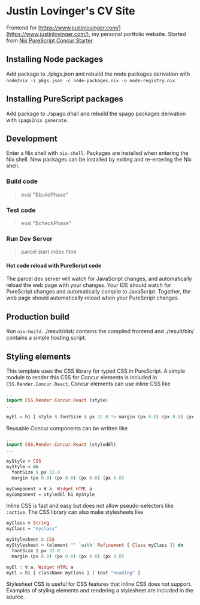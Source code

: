 # Justin Lovinger's CV Site

Frontend for [https://www.justinlovinger.com/](https://www.justinlovinger.com/),
my personal portfolio website.
Started from
[Nix PureScript Concur Starter](https://github.com/JustinLovinger/nix-purescript-concur-frontend-starter).

## Installing Node packages

Add package to
./pkgs.json
and rebuild the node packages derivation with
`node2nix -i pkgs.json -c node-packages.nix -o node-registry.nix`.

## Installing PureScript packages

Add package to
./spago.dhall
and rebuild the spago packages derivation with
`spago2nix generate`.

## Development

Enter a Nix shell with `nix-shell`.
Packages are installed when entering the Nix shell.
New packages can be installed
by exiting
and re-entering
the Nix shell.

### Build code

> eval "$buildPhase"

### Test code

> eval "$checkPhase"

### Run Dev Server

> parcel start index.html

#### Hot code reload with PureScript code

The parcel dev server
will watch for JavaScript changes,
and automatically reload the web page
with your changes.
Your IDE should watch for PureScript changes
and automatically compile to JavaScript.
Together,
the web page should automatically reload
when your PureScript changes.

## Production build

Run `nix-build`.
./result/dist/ contains
the compiled frontend
and ./result/bin/ contains
a simple hosting script.

## Styling elements

This template uses the CSS library
for typed CSS in PureScript.
A simple module to render this CSS
for Concur elements
is included
in `CSS.Render.Concur.React`.
Concur elements can use inline CSS like

```purs
...
import CSS.Render.Concur.React (style)
...

myEl = h1 [ style $ fontSize $ px 32.0 *> margin (px 0.0) (px 0.0) (px 0.0) (px 0.0) ]
```

Reusable Concur components can be written like

```purs
...
import CSS.Render.Concur.React (styledEl)
...

myStyle ∷ CSS
myStyle = do
  fontSize $ px 32.0
  margin (px 0.0) (px 0.0) (px 0.0) (px 0.0)

myComponent ∷ ∀ a. Widget HTML a
myComponent = styledEl h1 myStyle
```

Inline CSS is fast and easy
but does not allow pseudo-selectors
like `:active`.
The CSS library can also make stylesheets like

```purs
myClass ∷ String
myClass = "myclass"

myStylesheet ∷ CSS
myStylesheet = (element "" `with` Refinement [ Class myClass ]) do
  fontSize $ px 32.0
  margin (px 0.0) (px 0.0) (px 0.0) (px 0.0)

myEl ∷ ∀ a. Widget HTML a
myEl = h1 [ className myClass ] [ text "Heading" ]
```

Stylesheet CSS is useful
for CSS features
that inline CSS does not support.
Examples of styling elements
and rendering a stylesheet
are included in the source.
